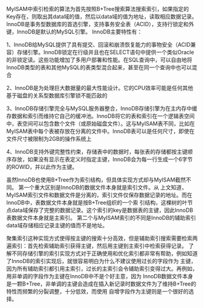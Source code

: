 MyISAM中索引检索的算法为首先按照B+Tree搜索算法搜索索引，如果指定的Key存在，则取出其data域的值，然后以data域的值为地址，读取相应数据记录。 
InnoDB是事务型数据库的首选引擎，支持事务安全表（ACID），支持行锁定和外键，InnoDB是默认的MySQL引擎。
InnoDB主要特性有：

1、InnoDB给MySQL提供了具有提交、回滚和崩溃恢复能力的事物安全（ACID兼容）存储引擎。InnoDB锁定在行级并且也在SELECT语句中提供一个类似Oracle的非锁定读。这些功能增加了多用户部署和性能。在SQL查询中，可以自由地将InnoDB类型的表和其他MySQL的表类型混合起来，甚至在同一个查询中也可以混合

2、InnoDB是为处理巨大数据量的最大性能设计。它的CPU效率可能是任何其他基于磁盘的关系型数据库引擎锁不能匹敌的

3、InnoDB存储引擎完全与MySQL服务器整合，InnoDB存储引擎为在主内存中缓存数据和索引而维持它自己的缓冲池。InnoDB将它的表和索引在一个逻辑表空间中，表空间可以包含数个文件（或原始磁盘文件）。这与MyISAM表不同，比如在MyISAM表中每个表被存放在分离的文件中。InnoDB表可以是任何尺寸，即使在文件尺寸被限制为2GB的操作系统上

4、InnoDB支持外键完整性约束，存储表中的数据时，每张表的存储都按主键顺序存放，如果没有显示在表定义时指定主键，InnoDB会为每一行生成一个6字节的ROWID，并以此作为主键。

虽然InnoDB也使用B+Tree作为索引结构，但具体实现方式却与MyISAM截然不同。
第一个重大区别是InnoDB的数据文件本身就是索引文件。从 上文知道，MyISAM索引文件和数据文件是分离的，索引文件仅保存数据记录的地址。而在InnoDB中，表数据文件本身就是按B+Tree组织的一个索 引结构，这棵树的叶节点data域保存了完整的数据记录。这个索引的key是数据表的主键，因此InnoDB表数据文件本身就是主索引。
第二个与MyISAM索引的不同是InnoDB的辅助索引data域存储相应记录主键的值而不是地址。

聚集索引这种实现方式使得按主键的搜索十分高效，但是辅助索引搜索需要检索两遍索引：首先检索辅助索引获得主键，然后用主键到主索引中检索获得记录。
了 解不同存储引擎的索引实现方式对于正确使用和优化索引都非常有帮助，例如知道了InnoDB的索引实现后，就很容易明白为什么不建议使用过长的字段作为 主键，因为所有辅助索引都引用主索引，过长的主索引会令辅助索引变得过大。再例如，用非单调的字段作为主键在InnoDB中不是个好主意，因为 InnoDB数据文件本身是一颗B+Tree，非单调的主键会造成在插入新记录时数据文件为了维持B+Tree的特性而频繁的分裂调整，十分低效，而使用 自增字段作为主键则是一个很好的选择。